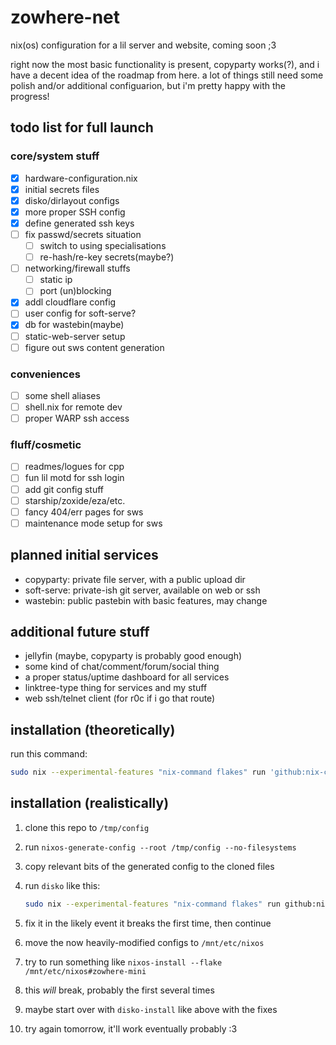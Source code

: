 # zowhere-net

nix(os) configuration for a lil server and website, coming soon ;3

right now the most basic functionality is present, copyparty works(?), and i have a decent idea of the roadmap from here. a lot of things still need some polish and/or additional configuarion, but i'm pretty happy with the progress!

## todo list for full launch

### core/system stuff

- [x] hardware-configuration.nix
- [x] initial secrets files
- [x] disko/dirlayout configs
- [x] more proper SSH config
- [x] define generated ssh keys
- [ ] fix passwd/secrets situation
  - [ ] switch to using specialisations
  - [ ] re-hash/re-key secrets(maybe?)
- [ ] networking/firewall stuffs
  - [ ] static ip
  - [ ] port (un)blocking
- [x] addl cloudflare config
- [ ] user config for soft-serve?
- [x] db for wastebin(maybe)
- [ ] static-web-server setup
- [ ] figure out sws content generation

### conveniences

- [ ] some shell aliases
- [ ] shell.nix for remote dev
- [ ] proper WARP ssh access

### fluff/cosmetic

- [ ] readmes/logues for cpp
- [ ] fun lil motd for ssh login
- [ ] add git config stuff
- [ ] starship/zoxide/eza/etc.
- [ ] fancy 404/err pages for sws
- [ ] maintenance mode setup for sws

## planned initial services

- copyparty: private file server, with a public upload dir
- soft-serve: private-ish git server, available on web or ssh
- wastebin: public pastebin with basic features, may change

## additional future stuff

- jellyfin (maybe, copyparty is probably good enough)
- some kind of chat/comment/forum/social thing
- a proper status/uptime dashboard for all services
- linktree-type thing for services and my stuff
- web ssh/telnet client (for r0c if i go that route)

## installation (theoretically)

run this command:

```bash
sudo nix --experimental-features "nix-command flakes" run 'github:nix-community/disko/latest#disko-install' -- --write-efi-boot-entries --flake 'github:going-zowhere/zowhere-net#zowhere-mini' --disk main /dev/sda
```

## installation (realistically)

1. clone this repo to `/tmp/config`
2. run `nixos-generate-config --root /tmp/config --no-filesystems`
3. copy relevant bits of the generated config to the cloned files
4. run `disko` like this:

   ```bash
   sudo nix --experimental-features "nix-command flakes" run github:nix-community/disko/latest -- --mode destroy,format,mount /tmp/config/config/disko-configuration.nix
   ```

5. fix it in the likely event it breaks the first time, then continue
6. move the now heavily-modified configs to `/mnt/etc/nixos`
7. try to run something like `nixos-install --flake /mnt/etc/nixos#zowhere-mini`
8. this *will* break, probably the first several times
9. maybe start over with `disko-install` like above with the fixes
10. try again tomorrow, it'll work eventually probably :3
